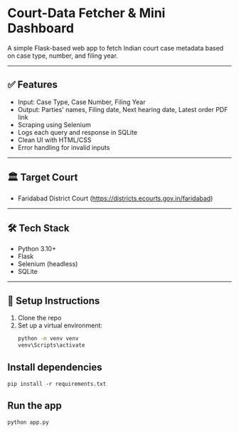 # Court-Data Fetcher & Mini Dashboard

A simple Flask-based web app to fetch Indian court case metadata based on case type, number, and filing year.

---

## ✅ Features
- Input: Case Type, Case Number, Filing Year
- Output: Parties' names, Filing date, Next hearing date, Latest order PDF link
- Scraping using Selenium
- Logs each query and response in SQLite
- Clean UI with HTML/CSS
- Error handling for invalid inputs

---

## 🏛️ Target Court
- Faridabad District Court (https://districts.ecourts.gov.in/faridabad)

---

## 🛠️ Tech Stack
- Python 3.10+
- Flask
- Selenium (headless)
- SQLite

---

## 🚀 Setup Instructions

1. Clone the repo
2. Set up a virtual environment:
   ```bash
   python -m venv venv
   venv\Scripts\activate

## Install dependencies

    pip install -r requirements.txt

## Run the app

    python app.py

